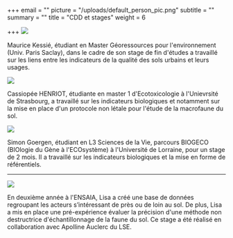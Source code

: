 +++
email = ""
picture = "/uploads/default_person_pic.png"
subtitle = ""
summary = ""
title = "CDD et stages"
weight = 6

+++
![](/uploads/maurice-kessie-stage-sol-co.png)

Maurice Kessié, étudiant en Master Géoressources pour l'environnement (Univ. Paris Saclay), dans le cadre de son stage de fin d'études a travaillé sur les liens entre les indicateurs de la qualité des sols urbains et leurs usages.

![](/uploads/cassiopee.jpg)

Cassiopée HENRIOT, étudiante en master 1 d'Ecotoxicologie à l'Unievrsité de Strasbourg, a travaillé sur les indicateurs biologiques et notamment sur la mise en place d'un protocole non létale pour l'étude de la macrofaune du sol.

![](/uploads/simon-goergen.png)

Simon Goergen, étudiant en L3 Sciences de la Vie, parcours BIOGECO (BIOlogie du Gène à l'ECOsystème) à l'Université de Lorraine, pour un stage de 2 mois. Il a travaillé sur les indicateurs biologiques et la mise en forme de référentiels.

***

![](/uploads/lisa-kamal-sol-co.jpg)

En deuxième année à l'ENSAIA, Lisa a créé une base de données regroupant les acteurs s’intéressant de près ou de loin au sol. De plus, Lisa a mis en place une pré-expérience évaluer la précision d'une méthode non destructrice d'échantillonnage de la faune du sol. Ce stage a été réalisé en collaboration avec Apolline Auclerc du LSE.